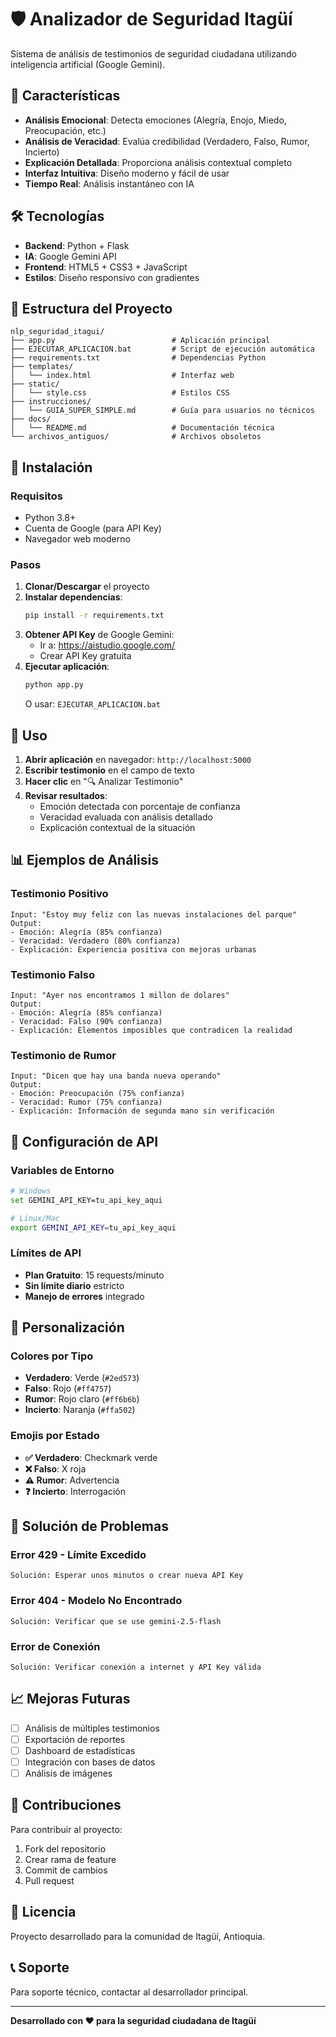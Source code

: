 # 🛡️ Analizador de Seguridad Itagüí

Sistema de análisis de testimonios de seguridad ciudadana utilizando inteligencia artificial (Google Gemini).

## 🚀 Características

- **Análisis Emocional**: Detecta emociones (Alegría, Enojo, Miedo, Preocupación, etc.)
- **Análisis de Veracidad**: Evalúa credibilidad (Verdadero, Falso, Rumor, Incierto)
- **Explicación Detallada**: Proporciona análisis contextual completo
- **Interfaz Intuitiva**: Diseño moderno y fácil de usar
- **Tiempo Real**: Análisis instantáneo con IA

## 🛠️ Tecnologías

- **Backend**: Python + Flask
- **IA**: Google Gemini API
- **Frontend**: HTML5 + CSS3 + JavaScript
- **Estilos**: Diseño responsivo con gradientes

## 📁 Estructura del Proyecto

```
nlp_seguridad_itagui/
├── app.py                          # Aplicación principal
├── EJECUTAR_APLICACION.bat         # Script de ejecución automática
├── requirements.txt                # Dependencias Python
├── templates/
│   └── index.html                  # Interfaz web
├── static/
│   └── style.css                   # Estilos CSS
├── instrucciones/
│   └── GUIA_SUPER_SIMPLE.md        # Guía para usuarios no técnicos
├── docs/
│   └── README.md                   # Documentación técnica
└── archivos_antiguos/              # Archivos obsoletos
```

## 🔧 Instalación

### Requisitos
- Python 3.8+
- Cuenta de Google (para API Key)
- Navegador web moderno

### Pasos
1. **Clonar/Descargar** el proyecto
2. **Instalar dependencias**:
   ```bash
   pip install -r requirements.txt
   ```
3. **Obtener API Key** de Google Gemini:
   - Ir a: https://aistudio.google.com/
   - Crear API Key gratuita
4. **Ejecutar aplicación**:
   ```bash
   python app.py
   ```
   O usar: `EJECUTAR_APLICACION.bat`

## 🎯 Uso

1. **Abrir aplicación** en navegador: `http://localhost:5000`
2. **Escribir testimonio** en el campo de texto
3. **Hacer clic** en "🔍 Analizar Testimonio"
4. **Revisar resultados**:
   - Emoción detectada con porcentaje de confianza
   - Veracidad evaluada con análisis detallado
   - Explicación contextual de la situación

## 📊 Ejemplos de Análisis

### Testimonio Positivo
```
Input: "Estoy muy feliz con las nuevas instalaciones del parque"
Output: 
- Emoción: Alegría (85% confianza)
- Veracidad: Verdadero (80% confianza)
- Explicación: Experiencia positiva con mejoras urbanas
```

### Testimonio Falso
```
Input: "Ayer nos encontramos 1 millon de dolares"
Output:
- Emoción: Alegría (85% confianza)  
- Veracidad: Falso (90% confianza)
- Explicación: Elementos imposibles que contradicen la realidad
```

### Testimonio de Rumor
```
Input: "Dicen que hay una banda nueva operando"
Output:
- Emoción: Preocupación (75% confianza)
- Veracidad: Rumor (75% confianza)
- Explicación: Información de segunda mano sin verificación
```

## 🔑 Configuración de API

### Variables de Entorno
```bash
# Windows
set GEMINI_API_KEY=tu_api_key_aqui

# Linux/Mac
export GEMINI_API_KEY=tu_api_key_aqui
```

### Límites de API
- **Plan Gratuito**: 15 requests/minuto
- **Sin límite diario** estricto
- **Manejo de errores** integrado

## 🎨 Personalización

### Colores por Tipo
- **Verdadero**: Verde (`#2ed573`)
- **Falso**: Rojo (`#ff4757`)
- **Rumor**: Rojo claro (`#ff6b6b`)
- **Incierto**: Naranja (`#ffa502`)

### Emojis por Estado
- **✅ Verdadero**: Checkmark verde
- **❌ Falso**: X roja
- **⚠️ Rumor**: Advertencia
- **❓ Incierto**: Interrogación

## 🚨 Solución de Problemas

### Error 429 - Límite Excedido
```
Solución: Esperar unos minutos o crear nueva API Key
```

### Error 404 - Modelo No Encontrado
```
Solución: Verificar que se use gemini-2.5-flash
```

### Error de Conexión
```
Solución: Verificar conexión a internet y API Key válida
```

## 📈 Mejoras Futuras

- [ ] Análisis de múltiples testimonios
- [ ] Exportación de reportes
- [ ] Dashboard de estadísticas
- [ ] Integración con bases de datos
- [ ] Análisis de imágenes

## 👥 Contribuciones

Para contribuir al proyecto:
1. Fork del repositorio
2. Crear rama de feature
3. Commit de cambios
4. Pull request

## 📄 Licencia

Proyecto desarrollado para la comunidad de Itagüí, Antioquia.

## 📞 Soporte

Para soporte técnico, contactar al desarrollador principal.

---

**Desarrollado con ❤️ para la seguridad ciudadana de Itagüí**
